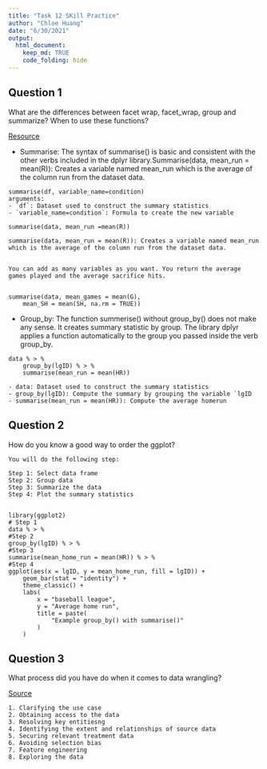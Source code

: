 ```yaml
---
title: "Task 12 SKill Practice"
author: "Chloe Huang"
date: "6/30/2021"
output: 
  html_document: 
    keep_md: TRUE
    code_folding: hide
---
```






## Question 1
 What are the differences between facet wrap, facet_wrap, group and summarize? When to use these functions?
 
 [Resource](https://www.guru99.com/r-aggregate-function.html)
 
 * Summarise: The syntax of summarise() is basic and consistent with the other verbs included in the dplyr library.Summarise(data, mean_run = mean(R)): Creates a variable named mean_run which is the average of the column run from the dataset data.
 
```
summarise(df, variable_name=condition) 
arguments: 
- `df`: Dataset used to construct the summary statistics 
- `variable_name=condition`: Formula to create the new variable

summarise(data, mean_run =mean(R))

summarise(data, mean_run = mean(R)): Creates a variable named mean_run which is the average of the column run from the dataset data.


You can add as many variables as you want. You return the average games played and the average sacrifice hits.


summarise(data, mean_games = mean(G),
    mean_SH = mean(SH, na.rm = TRUE))
```

* Group_by: The function summerise() without group_by() does not make any sense. It creates summary statistic by group. The library dplyr applies a function automatically to the group you passed inside the verb group_by.

```
data % > %
	group_by(lgID) % > %
	summarise(mean_run = mean(HR))
	
- data: Dataset used to construct the summary statistics
- group_by(lgID): Compute the summary by grouping the variable `lgID
- summarise(mean_run = mean(HR)): Compute the average homerun

```


## Question 2
  How do you know a good way to order the ggplot?
```
You will do the following step:

Step 1: Select data frame
Step 2: Group data
Step 3: Summarize the data
Step 4: Plot the summary statistics


library(ggplot2)
# Step 1
data % > % 
#Step 2
group_by(lgID) % > % 
#Step 3
summarise(mean_home_run = mean(HR)) % > % 
#Step 4
ggplot(aes(x = lgID, y = mean_home_run, fill = lgID)) +
    geom_bar(stat = "identity") +
    theme_classic() +
    labs(
        x = "baseball league",
        y = "Average home run",
        title = paste(
            "Example group_by() with summarise()"
        )
    )
```

## Question 3
  What process did you have do when it comes to data wrangling?
  
  [Source](https://www.elderresearch.com/blog/what-is-data-wrangling-and-why-does-it-take-so-long/)
```
1. Clarifying the use case
2. Obtaining access to the data
3. Resolving key entitiesng  
4. Identifying the extent and relationships of source data
5. Securing relevant treatment data
6. Avoiding selection bias
7. Feature engineering
8. Exploring the data
```


